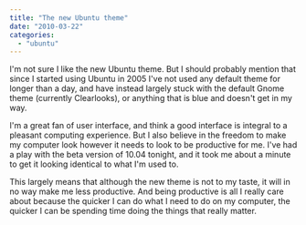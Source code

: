 ```yaml
---
title: "The new Ubuntu theme"
date: "2010-03-22"
categories: 
  - "ubuntu"
---
```


I'm not sure I like the new Ubuntu theme. But I should probably mention that since I started using Ubuntu in 2005 I've not used any default theme for longer than a day, and have instead largely stuck with the default Gnome theme (currently Clearlooks), or anything that is blue and doesn't get in my way.  
  
I'm a great fan of user interface, and think a good interface is integral to a pleasant computing experience. But I also believe in the freedom to make my computer look however it needs to look to be productive for me. I've had a play with the beta version of 10.04 tonight, and it took me about a minute to get it looking identical to what I'm used to.  
  
This largely means that although the new theme is not to my taste, it will in no way make me less productive. And being productive is all I really care about because the quicker I can do what I need to do on my computer, the quicker I can be spending time doing the things that really matter.
